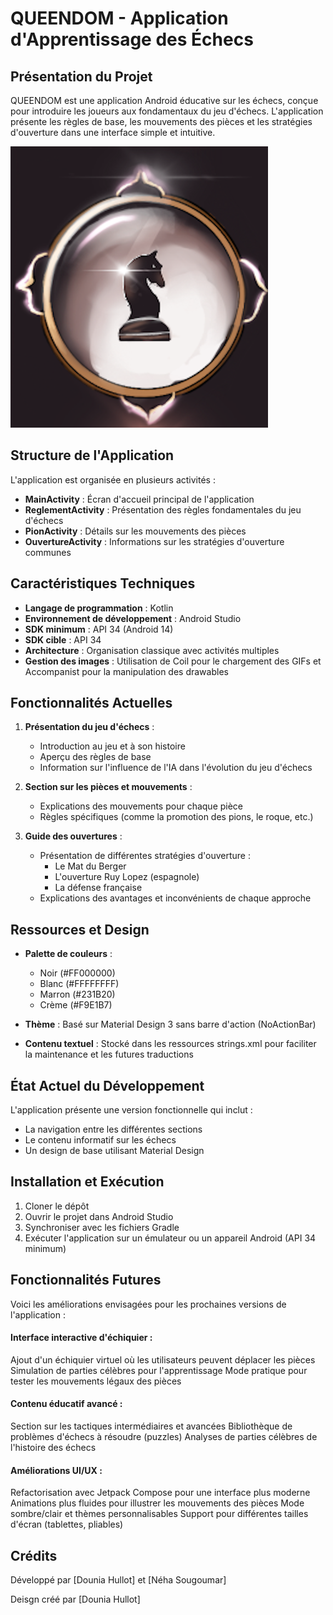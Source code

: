 # QUEENDOM - Application d'Apprentissage des Échecs

## Présentation du Projet

QUEENDOM est une application Android éducative sur les échecs, conçue pour introduire les joueurs aux fondamentaux du jeu d'échecs. L'application présente les règles de base, les mouvements des pièces et les stratégies d'ouverture dans une interface simple et intuitive.

![Aperçu du Projet](https://raw.githubusercontent.com/Douniahlt/QUEENDOM/refs/heads/main/Queendom%20copie/app/src/main/res/drawable/button1.png)

## Structure de l'Application

L'application est organisée en plusieurs activités :

- **MainActivity** : Écran d'accueil principal de l'application
- **ReglementActivity** : Présentation des règles fondamentales du jeu d'échecs
- **PionActivity** : Détails sur les mouvements des pièces
- **OuvertureActivity** : Informations sur les stratégies d'ouverture communes

## Caractéristiques Techniques

- **Langage de programmation** : Kotlin
- **Environnement de développement** : Android Studio
- **SDK minimum** : API 34 (Android 14)
- **SDK cible** : API 34
- **Architecture** : Organisation classique avec activités multiples
- **Gestion des images** : Utilisation de Coil pour le chargement des GIFs et Accompanist pour la manipulation des drawables

## Fonctionnalités Actuelles

1. **Présentation du jeu d'échecs** :
   - Introduction au jeu et à son histoire
   - Aperçu des règles de base
   - Information sur l'influence de l'IA dans l'évolution du jeu d'échecs

2. **Section sur les pièces et mouvements** :
   - Explications des mouvements pour chaque pièce
   - Règles spécifiques (comme la promotion des pions, le roque, etc.)

3. **Guide des ouvertures** :
   - Présentation de différentes stratégies d'ouverture :
     - Le Mat du Berger
     - L'ouverture Ruy Lopez (espagnole)
     - La défense française
   - Explications des avantages et inconvénients de chaque approche

## Ressources et Design

- **Palette de couleurs** : 
  - Noir (#FF000000)
  - Blanc (#FFFFFFFF)
  - Marron (#231B20)
  - Crème (#F9E1B7)

- **Thème** : Basé sur Material Design 3 sans barre d'action (NoActionBar)
- **Contenu textuel** : Stocké dans les ressources strings.xml pour faciliter la maintenance et les futures traductions


## État Actuel du Développement

L'application présente une version fonctionnelle qui inclut :
- La navigation entre les différentes sections
- Le contenu informatif sur les échecs
- Un design de base utilisant Material Design


## Installation et Exécution

1. Cloner le dépôt
2. Ouvrir le projet dans Android Studio
3. Synchroniser avec les fichiers Gradle
4. Exécuter l'application sur un émulateur ou un appareil Android (API 34 minimum)

## Fonctionnalités Futures
Voici les améliorations envisagées pour les prochaines versions de l'application :

#### Interface interactive d'échiquier :

Ajout d'un échiquier virtuel où les utilisateurs peuvent déplacer les pièces
Simulation de parties célèbres pour l'apprentissage
Mode pratique pour tester les mouvements légaux des pièces


#### Contenu éducatif avancé :

Section sur les tactiques intermédiaires et avancées
Bibliothèque de problèmes d'échecs à résoudre (puzzles)
Analyses de parties célèbres de l'histoire des échecs


#### Améliorations UI/UX :

Refactorisation avec Jetpack Compose pour une interface plus moderne
Animations plus fluides pour illustrer les mouvements des pièces
Mode sombre/clair et thèmes personnalisables
Support pour différentes tailles d'écran (tablettes, pliables)

## Crédits

Développé par [Dounia Hullot] et [Néha Sougoumar]

Deisgn créé par [Dounia Hullot]
